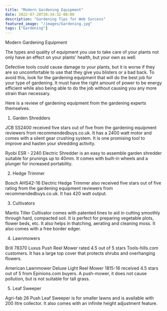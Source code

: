 ```yaml
---
title: "Modern Gardening Equipment"
date: 2022-07-28T20:34:32-08:00
description: "Gardening Tips for Web Success"
featured_image: "/images/Gardening.jpg"
tags: ["Gardening"]
---
```


Modern Gardening Equipment

The types and quality of equipment you use to take care of your plants not only have an effect on your plants' health, but your own as well.

Defective tools could cause damage to your plants, but it is worse if they are so uncomfortable to use that they give you blisters or a bad back. To avoid this, look for the gardening equipment that will do the best job for your type of gardening. It must have the right amount of power to be energy efficient while also being able to do the job without causing you any more strain than necessary.

Here is a review of gardening equipment from the gardening experts themselves.

1. Garden Shredders

JCB SS2400 received five stars out of five from the gardening equipment reviewers from recommendedbuys.co.uk. It has a 2400 watt motor and comes with a silent gear crushing system. It is one promising tool to improve and hasten your shredding activity.

Ryobi ESR - 2240 Electric Shredder is an easy to assemble garden shredder suitable for prunings up to 40mm. It comes with built-in wheels and a plunger for increased portability.

2.  Hedge Trimmer

Bosch AHS42-16 Electric Hedge Trimmer also received five stars out of five rating from the gardening equipment reviewers from recommendedbuys.co.uk. It has 420 watt output.

3. Cultivators

Mantis Tiller Cultivator comes with patented tines to aid in cutting smoothly through hard, compacted soil. It is perfect for preparing vegetable plots, flower beds, etc. It also helps in thatching, aerating and cleaning moss. It also comes with a free border edger.

4. Lawnmowers

Brill 78370 Luxus Push Reel Mower rated 4.5 out of 5 stars Tools-hills.com customers. It has a large top cover that protects shrubs and overhanging flowers.

American Lawnmower Deluxe Light Reel Mower 1815-16 received 4.5 stars out of 5 from Epinions.com buyers.  A push-mower, it does not cause pollution, but is not suitable for tall grass.

5. Leaf Sweeper

Agri-fab 26 Push Leaf Sweeper is for smaller lawns and is available with 200 litre collector. It also comes with an infinite height adjustment feature.

